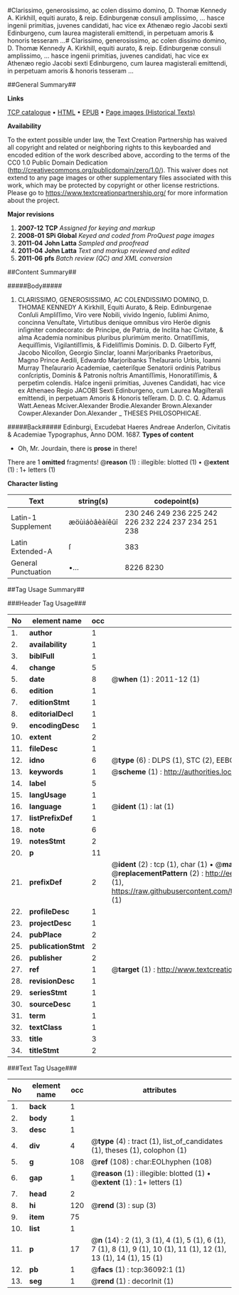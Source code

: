 #Clarissimo, generosissimo, ac colen dissimo domino, D. Thomæ Kennedy A. Kirkhill, equiti aurato, & reip. Edinburgenæ consuli amplissimo, ... hasce ingenii primitias, juvenes candidati, hac vice ex Athenæo regio Jacobi sexti Edinburgeno, cum laurea magisterali emittendi, in perpetuam amoris & honoris tesseram  ...#
Clarissimo, generosissimo, ac colen dissimo domino, D. Thomæ Kennedy A. Kirkhill, equiti aurato, & reip. Edinburgenæ consuli amplissimo, ... hasce ingenii primitias, juvenes candidati, hac vice ex Athenæo regio Jacobi sexti Edinburgeno, cum laurea magisterali emittendi, in perpetuam amoris & honoris tesseram  ...

##General Summary##

**Links**

[TCP catalogue](http://www.ota.ox.ac.uk/tcp/)  • 
[HTML](http://tei.it.ox.ac.uk/tcp/Texts-HTML/free/A50/A50086.html)  • 
[EPUB](http://tei.it.ox.ac.uk/tcp/Texts-EPUB/free/A50/A50086.epub) • 
[Page images (Historical Texts)](https://historicaltexts.jisc.ac.uk/eebo-99831627e)

**Availability**

To the extent possible under law, the Text Creation Partnership has waived all copyright and related or neighboring rights to this keyboarded and encoded edition of the work described above, according to the terms of the CC0 1.0 Public Domain Dedication (http://creativecommons.org/publicdomain/zero/1.0/). This waiver does not extend to any page images or other supplementary files associated with this work, which may be protected by copyright or other license restrictions. Please go to https://www.textcreationpartnership.org/ for more information about the project.

**Major revisions**

1. __2007-12__ __TCP__ *Assigned for keying and markup*
1. __2008-01__ __SPi Global__ *Keyed and coded from ProQuest page images*
1. __2011-04__ __John Latta__ *Sampled and proofread*
1. __2011-04__ __John Latta__ *Text and markup reviewed and edited*
1. __2011-06__ __pfs__ *Batch review (QC) and XML conversion*

##Content Summary##

#####Body#####

1. CLARISSIMO, GENEROSISSIMO, AC COLENDISSIMO DOMINO, D. THOMAE KENNEDY A Kirkhill, Equiti Aurato, & Reip. Edinburgenae Conſuli Ampliſſimo, Viro vere Nobili, vivido Ingenio, ſublimi Animo, concinna Venuſtate, Virtutibus denique omnibus viro Heröe dignis inſigniter condecorato: de Principe, de Patria, de Inclita hac Civitate, & alma Academia nominibus pluribus plurimùm merito. Ornatiſſimis, Aequiſſimis, Vigilantiſſimis, & Fideliſſimis Dominis. D. D. Gilberto Fyff, Jacobo Nicolſon, Georgio Sinclar, Ioanni Marjoribanks Praetoribus, Magno Prince Aedili, Edwardo Marjoribanks Theſaurario Urbis, Ioanni Murray Theſaurario Academiae, caeteriſque Senatorii ordinis Patribus conſcriptis, Dominis & Patronis noſtris Amantiſſimis, Honoratiſſimis, & perpetìm colendis. Haſce ingenii primitias, Juvenes Candidati, hac vice ex Athenaeo Regio JACOBI Sexti Edinburgeno, cum Laurea Magiſterali emittendi, in perpetuam Amoris & Honoris teſſeram. D. D. C. Q.
Adamus Watt.Aeneas Mciver.Alexander Brodie.Alexander Brown.Alexander Cowper.Alexander Don.Alexander 
    _ THESES PHILOSOPHICAE.

#####Back#####
Edinburgi, Excudebat Haeres Andreae Anderſon, Civitatis & Academiae Typographus, Anno DOM. 1687.
**Types of content**

  * Oh, Mr. Jourdain, there is **prose** in there!

There are 1 **omitted** fragments! 
 @__reason__ (1) : illegible: blotted (1)  •  @__extent__ (1) : 1+ letters (1)

**Character listing**


|Text|string(s)|codepoint(s)|
|---|---|---|
|Latin-1 Supplement|æöùìáòâèàíêûî|230 246 249 236 225 242 226 232 224 237 234 251 238|
|Latin Extended-A|ſ|383|
|General Punctuation|•…|8226 8230|

##Tag Usage Summary##

###Header Tag Usage###

|No|element name|occ|attributes|
|---|---|---|---|
|1.|__author__|1||
|2.|__availability__|1||
|3.|__biblFull__|1||
|4.|__change__|5||
|5.|__date__|8| @__when__ (1) : 2011-12 (1)|
|6.|__edition__|1||
|7.|__editionStmt__|1||
|8.|__editorialDecl__|1||
|9.|__encodingDesc__|1||
|10.|__extent__|2||
|11.|__fileDesc__|1||
|12.|__idno__|6| @__type__ (6) : DLPS (1), STC (2), EEBO-CITATION (1), PROQUEST (1), VID (1)|
|13.|__keywords__|1| @__scheme__ (1) : http://authorities.loc.gov/ (1)|
|14.|__label__|5||
|15.|__langUsage__|1||
|16.|__language__|1| @__ident__ (1) : lat (1)|
|17.|__listPrefixDef__|1||
|18.|__note__|6||
|19.|__notesStmt__|2||
|20.|__p__|11||
|21.|__prefixDef__|2| @__ident__ (2) : tcp (1), char (1)  •  @__matchPattern__ (2) : ([0-9\-]+):([0-9IVX]+) (1), (.+) (1)  •  @__replacementPattern__ (2) : http://eebo.chadwyck.com/downloadtiff?vid=$1&page=$2 (1), https://raw.githubusercontent.com/textcreationpartnership/Texts/master/tcpchars.xml#$1 (1)|
|22.|__profileDesc__|1||
|23.|__projectDesc__|1||
|24.|__pubPlace__|2||
|25.|__publicationStmt__|2||
|26.|__publisher__|2||
|27.|__ref__|1| @__target__ (1) : http://www.textcreationpartnership.org/docs/. (1)|
|28.|__revisionDesc__|1||
|29.|__seriesStmt__|1||
|30.|__sourceDesc__|1||
|31.|__term__|1||
|32.|__textClass__|1||
|33.|__title__|3||
|34.|__titleStmt__|2||


###Text Tag Usage###

|No|element name|occ|attributes|
|---|---|---|---|
|1.|__back__|1||
|2.|__body__|1||
|3.|__desc__|1||
|4.|__div__|4| @__type__ (4) : tract (1), list_of_candidates (1), theses (1), colophon (1)|
|5.|__g__|108| @__ref__ (108) : char:EOLhyphen (108)|
|6.|__gap__|1| @__reason__ (1) : illegible: blotted (1)  •  @__extent__ (1) : 1+ letters (1)|
|7.|__head__|2||
|8.|__hi__|120| @__rend__ (3) : sup (3)|
|9.|__item__|75||
|10.|__list__|1||
|11.|__p__|17| @__n__ (14) : 2 (1), 3 (1), 4 (1), 5 (1), 6 (1), 7 (1), 8 (1), 9 (1), 10 (1), 11 (1), 12 (1), 13 (1), 14 (1), 15 (1)|
|12.|__pb__|1| @__facs__ (1) : tcp:36092:1 (1)|
|13.|__seg__|1| @__rend__ (1) : decorInit (1)|
